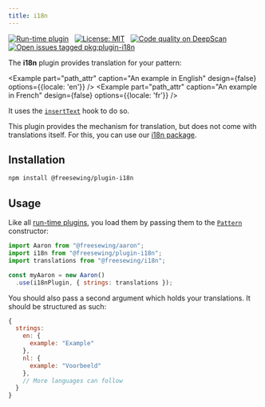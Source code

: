 ```yaml
---
title: i18n
---
```


[![Run-time plugin](https://img.shields.io/badge/Type-run--time-pink.svg)](/plugins) &nbsp; [![License: MIT](https://img.shields.io/npm/l/@freesewing/plugin-i18n.svg?label=License)](https://www.npmjs.com/package/@freesewing/plugin-i18n) &nbsp; [![Code quality on DeepScan](https://deepscan.io/api/teams/2114/projects/2993/branches/23256/badge/grade.svg)](https://deepscan.io/dashboard#view=project&tid=2114&pid=2993&bid=23256) &nbsp; [![Open issues tagged pkg:plugin-i18n](https://img.shields.io/github/issues/freesewing/freesewing/pkg:plugin-i18n.svg?label=Issues)](https://github.com/freesewing/freesewing/issues?q=is%3Aissue+is%3Aopen+label%3Apkg%3Aplugin-i18n)

The **i18n** plugin provides translation for your pattern:

<Example part="path_attr" caption="An example in English" design={false} options={{locale: 'en'}} /> <Example part="path_attr" caption="An example in French" design={false} options={{locale: 'fr'}} />

It uses the [`insertText`](/plugins#inserttext) hook to do so.

<Note>

This plugin provides the mechanism for translation, but does not come with translations itself.
For this, you can use our [i18n package](/packages/i18n).

</Note>

## Installation

```bash
npm install @freesewing/plugin-i18n
```

## Usage

Like all [run-time plugins](/plugins#build-time-plugins), you load them by passing them to the [`Pattern`](/api/pattern) constructor:

```js
import Aaron from "@freesewing/aaron";
import i18n from "@freesewing/plugin-i18n";
import translations from "@freesewing/i18n";

const myAaron = new Aaron()
  .use(i18nPlugin, { strings: translations });
```

You should also pass a second argument which holds your translations. It should be structured as such:

```js
{
  strings:
    en: {
      example: "Example"
    },
    nl: {
      example: "Voorbeeld"
    },
    // More languages can follow
  }
}
```


